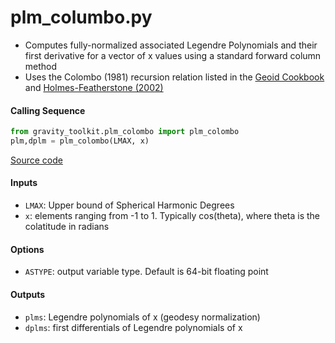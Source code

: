 plm_columbo.py
==============

- Computes fully-normalized associated Legendre Polynomials and their first derivative for a vector of x values using a standard forward column method
- Uses the Colombo (1981) recursion relation listed in the [Geoid Cookbook](http://mitgcm.org/~mlosch/geoidcookbook.pdf) and [Holmes-Featherstone (2002)](https://doi.org/10.1007/s00190-002-0216-2)

#### Calling Sequence
```python
from gravity_toolkit.plm_colombo import plm_colombo
plm,dplm = plm_colombo(LMAX, x)
```
[Source code](https://github.com/tsutterley/read-GRACE-harmonics/blob/main/gravity_toolkit/plm_columbo.py)

#### Inputs
- `LMAX`: Upper bound of Spherical Harmonic Degrees
- `x`: elements ranging from -1 to 1. Typically cos(theta), where theta is the colatitude in radians

#### Options
- `ASTYPE`: output variable type. Default is 64-bit floating point

#### Outputs
- `plms`: Legendre polynomials of x (geodesy normalization)
- `dplms`: first differentials of Legendre polynomials of x
